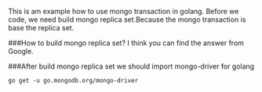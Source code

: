 This is am example how to use mongo transaction in golang. Before we code, we need build mongo replica set.Because the
mongo transaction is base the replica set.

###How to build mongo replica set?
I think you can find the answer from Google.

###After build mongo replica set
we should import mongo-driver for golang
```
go get -u go.mongodb.org/mongo-driver
```